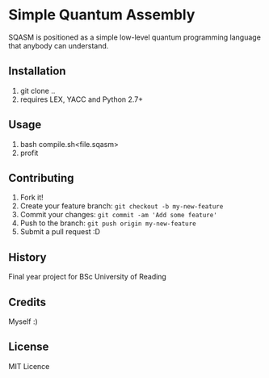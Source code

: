 # Simple Quantum Assembly

SQASM is positioned as a simple low-level quantum programming language that anybody can understand.

## Installation

1. git clone .. 
2. requires LEX, YACC and Python 2.7+

## Usage

1. bash compile.sh<file.sqasm>
2. profit

## Contributing

1. Fork it!
2. Create your feature branch: `git checkout -b my-new-feature`
3. Commit your changes: `git commit -am 'Add some feature'`
4. Push to the branch: `git push origin my-new-feature`
5. Submit a pull request :D

## History

Final year project for BSc University of Reading

## Credits

Myself :)

## License

MIT Licence 
